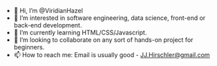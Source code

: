 - 👋 Hi, I’m @ViridianHazel
- 👀 I’m interested in software engineering, data science, front-end or back-end development.
- 🌱 I’m currently learning HTML/CSS/Javascript.
- 💞️ I’m looking to collaborate on any sort of hands-on project for beginners.
- 📫 How to reach me: Email is usually good - JJ.Hirschler@gmail.com

<!---
ViridianHazel/ViridianHazel is a ✨ special ✨ repository because its `README.md` (this file) appears on your GitHub profile.
You can click the Preview link to take a look at your changes.
--->
